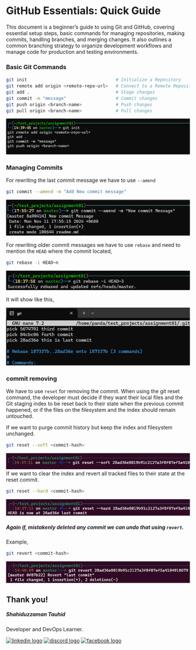 # GitHub Essentials: Quick Guide

This document is a beginner’s guide to using Git and GitHub, covering essential setup steps, basic commands for managing repositories, making commits, handling branches, and merging changes. It also outlines a common branching strategy to organize development workflows and manage code for production and testing environments.

### Basic Git Commands
```bash
git init                                  # Initialize a Repository
git remote add origin <remote-repo-url>   # Connect to a Remote Repository
git add .                                 # Stage changes
git commit -m "message"                   # Commit changes
git push origin <branch-name>             # Push changes
git pull origin <branch-name>             # Pull changes
```
![](./screenshoots/Screenshot_1.png)

### Managing Commits

For rewriting the last commit message we have to use ```--amend``` 
```bash
git commit --amend -m "Add New commit message"
```
![](./screenshoots/Screenshot_2.png)

For rewriting older commit messages we have to use ```rebase``` and need to mention the ```HEAD``` where the commit located,
```bash
git rebase -i HEAD~n
```
![](./screenshoots/Screenshot_3.png)

It will show like this,

![](./screenshoots/Screenshot_4.png)

### commit removing
We have to use ```reset``` for removing the commit. When using the git reset command, the developer must decide if they want their local files and the Git staging index to be reset back to their state when the previous commit happened, or if the files on the filesystem and the index should remain untouched.

If we want to purge commit history but keep the index and filesystem unchanged.
```bash
git reset --soft <commit-hash>
```
![](./screenshoots/Screenshot_5.png)
If we want to clear the index and revert all tracked files to their state at the reset commit.
```bash
git reset --hard <commit-hash>
```
![](./screenshoots/Screenshot_7.png)

##### Again if, mistakenly deleted any commit we can undo that using ```revert```. 
Example,


```bash
git revert <commit-hash>
```
![](./screenshoots/Screenshot_9.png)


## Thank you!
##### Shahiduzzaman Tauhid
Developer and DevOps Learner.

 [![linkedin logo](https://img.shields.io/static/v1?message=LinkedIn&logo=linkedin&label=&color=0077B5&logoColor=white&labelColor=&style=for-the-badge)](https://www.linkedin.com/in/shahiduzzamantauhid/) [![discord logo](https://img.shields.io/static/v1?message=Discord&logo=discord&label=&color=7289DA&logoColor=white&labelColor=&style=for-the-badge)](@shahiduzzamantauhid) [![facebook logo](https://img.shields.io/static/v1?message=Facebook&logo=facebook&label=&color=1877F2&logoColor=white&labelColor=&style=for-the-badge)](https://www.facebook.com/mdshahrier.tauhid)
